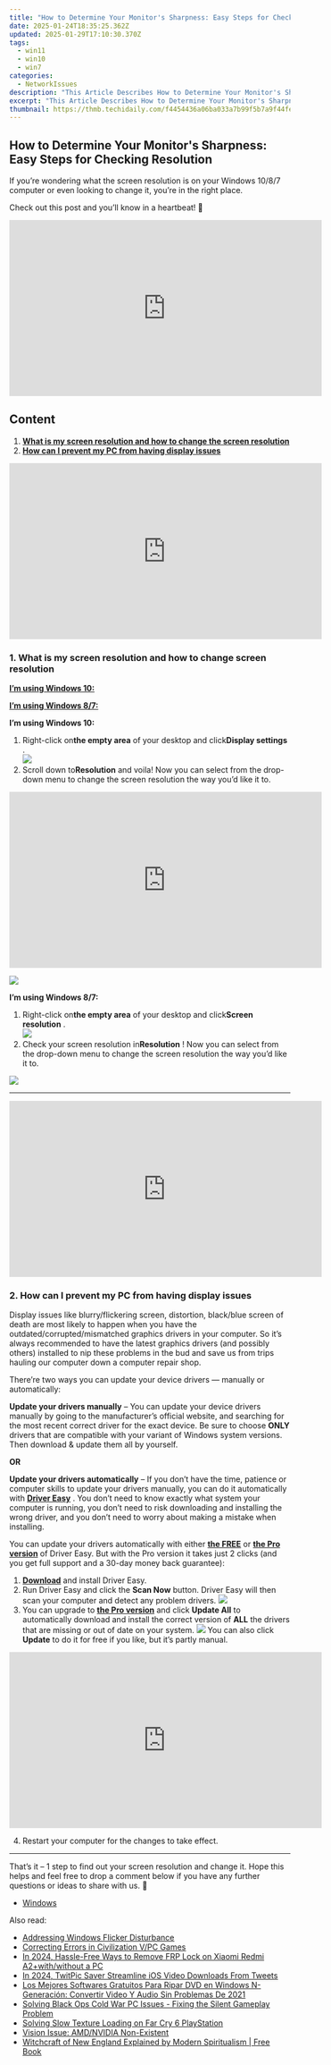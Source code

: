 ```yaml
---
title: "How to Determine Your Monitor's Sharpness: Easy Steps for Checking Resolution"
date: 2025-01-24T18:35:25.362Z
updated: 2025-01-29T17:10:30.370Z
tags:
  - win11
  - win10
  - win7
categories:
  - NetworkIssues
description: "This Article Describes How to Determine Your Monitor's Sharpness: Easy Steps for Checking Resolution"
excerpt: "This Article Describes How to Determine Your Monitor's Sharpness: Easy Steps for Checking Resolution"
thumbnail: https://thmb.techidaily.com/f4454436a06ba033a7b99f5b7a9f44fe470868599b2299ee24471567dbe046e5.jpg
---
```


## How to Determine Your Monitor's Sharpness: Easy Steps for Checking Resolution

If you’re wondering what the screen resolution is on your Windows 10/8/7 computer or even looking to change it, you’re in the right place.

Check out this post and you’ll know in a heartbeat! 🙂

<!-- affiliate ads begin -->
<iframe width="560" height="315" src="https://www.youtube.com/embed/XVsiIO7hWOc?si=UvWnqxaI_yHwEr74" title="YouTube video player" frameborder="0" allow="accelerometer; autoplay; clipboard-write; encrypted-media; gyroscope; picture-in-picture; web-share" referrerpolicy="strict-origin-when-cross-origin" allowfullscreen></iframe>
<!-- affiliate ads end -->

## Content

1. [**What is my screen resolution and how to change the screen resolution**](https://tools.techidaily.com/drivereasy/download/)
2. [**How can I prevent my PC from having display issues**](https://tools.techidaily.com/drivereasy/download/)

<!-- affiliate ads begin -->
<iframe width="560" height="315" src="https://www.youtube.com/embed/mMYEK2gtY5c?si=ytxNz_JHZkTrwb4b" title="YouTube video player" frameborder="0" allow="accelerometer; autoplay; clipboard-write; encrypted-media; gyroscope; picture-in-picture; web-share" referrerpolicy="strict-origin-when-cross-origin" allowfullscreen></iframe>
<!-- affiliate ads end -->

###  1\. What is my screen resolution and how to change screen resolution

[**I’m using Windows 10:**](https://tools.techidaily.com/drivereasy/download/) 

[**I’m using Windows 8/7:**](https://tools.techidaily.com/drivereasy/download/) 

   **I’m using Windows 10:** 

1. Right-click on**the empty area** of your desktop and click**Display settings** .  
![](https://images.drivereasy.com/wp-content/uploads/2018/08/img_5b87aa3650e32.jpg)
2. Scroll down to**Resolution** and voila! Now you can select from the drop-down menu to change the screen resolution the way you’d like it to.  

<!-- affiliate ads begin -->
<iframe width="560" height="315" src="https://www.youtube.com/embed/sn2STvYRVb8?si=Z-XhJJ1Mc-Em5Kqy" title="YouTube video player" frameborder="0" allow="accelerometer; autoplay; clipboard-write; encrypted-media; gyroscope; picture-in-picture; web-share" referrerpolicy="strict-origin-when-cross-origin" allowfullscreen></iframe>
<!-- affiliate ads end -->

![](https://images.drivereasy.com/wp-content/uploads/2018/08/img_5b87ac0c1fb10.jpg)

 **I’m using Windows 8/7:** 

1. Right-click on**the empty area** of your desktop and click**Screen resolution** .  
![](https://images.drivereasy.com/wp-content/uploads/2018/08/img_5b87ab630af7b.jpg)
2. Check your screen resolution in**Resolution** ! Now you can select from the drop-down menu to change the screen resolution the way you’d like it to.  

![](https://images.drivereasy.com/wp-content/uploads/2018/08/img_5b87ad6d7e8a9.jpg)

---

<!-- affiliate ads begin -->
<iframe width="560" height="315" src="https://www.youtube.com/embed/Hpne0zPsZwU?si=yN5QDsG_WLb_Y3u-" title="YouTube video player" frameborder="0" allow="accelerometer; autoplay; clipboard-write; encrypted-media; gyroscope; picture-in-picture; web-share" referrerpolicy="strict-origin-when-cross-origin" allowfullscreen></iframe>
<!-- affiliate ads end -->

###  2\. How can I prevent my PC from having display issues

 Display issues like blurry/flickering screen, distortion, black/blue screen of death are most likely to happen when you have the outdated/corrupted/mismatched graphics drivers in your computer. So it’s always recommended to have the latest graphics drivers (and possibly others) installed to nip these problems in the bud and save us from trips hauling our computer down a computer repair shop.

 There’re two ways you can update your device drivers — manually or automatically:

**Update your drivers manually** – You can update your device drivers manually by going to the manufacturer’s official website, and searching for the most recent correct driver for the exact device. Be sure to choose **ONLY**  drivers that are compatible with your variant of Windows system versions. Then download & update them all by yourself.

**OR**

**Update your drivers automatically** – If you don’t have the time, patience or computer skills to update your drivers manually, you can do it automatically with **[Driver Easy](https://tools.techidaily.com/drivereasy/download/)**  .  You don’t need to know exactly what system your computer is running, you don’t need to risk downloading and installing the wrong driver, and you don’t need to worry about making a mistake when installing. 

 You can update your drivers automatically with either **[the FREE](https://tools.techidaily.com/drivereasy/download/)**  or **[the Pro version](https://tools.techidaily.com/drivereasy/download/)**  of Driver Easy. But with the Pro version it takes just 2 clicks (and you get full support and a 30-day money back guarantee):

1. **[Download](https://tools.techidaily.com/drivereasy/download/)**  and install Driver Easy.
2. Run Driver Easy and click the **Scan Now** button. Driver Easy will then scan your computer and detect any problem drivers. ![](https://images.drivereasy.com/wp-content/uploads/2018/07/img_5b46ffcde1143.jpg)
3. You can upgrade to [**the Pro version**](https://tools.techidaily.com/drivereasy/download/)  and click **Update All** to automatically download and install the correct version of **ALL**  the drivers that are missing or out of date on your system. ![](https://images.drivereasy.com/wp-content/uploads/2018/07/img_5b594e371b13c.jpg) You can also click **Update** to do it for free if you like, but it’s partly manual.

<!-- affiliate ads begin -->
<iframe width="560" height="315" src="https://www.youtube.com/embed/wNhKhWc0wLc?si=1XLYV0sXV52Xc0lu" title="YouTube video player" frameborder="0" allow="accelerometer; autoplay; clipboard-write; encrypted-media; gyroscope; picture-in-picture; web-share" referrerpolicy="strict-origin-when-cross-origin" allowfullscreen></iframe>
<!-- affiliate ads end -->

4. Restart your computer for the changes to take effect.

---

 That’s it – 1 step to find out your screen resolution and change it. Hope this helps and feel free to drop a comment below if you have any further questions or ideas to share with us. 🙂

* [Windows](https://tools.techidaily.com/drivereasy/download/)

<ins class="adsbygoogle"
     style="display:block"
     data-ad-format="autorelaxed"
     data-ad-client="ca-pub-7571918770474297"
     data-ad-slot="1223367746"></ins>

<ins class="adsbygoogle"
     style="display:block"
     data-ad-client="ca-pub-7571918770474297"
     data-ad-slot="8358498916"
     data-ad-format="auto"
     data-full-width-responsive="true"></ins>

<span class="atpl-alsoreadstyle">Also read:</span>
<div><ul>
<li><a href="https://network-issues.techidaily.com/addressing-windows-flicker-disturbance/"><u>Addressing Windows Flicker Disturbance</u></a></li>
<li><a href="https://network-issues.techidaily.com/correcting-errors-in-civilization-vpc-games/"><u>Correcting Errors in Civilization V/PC Games</u></a></li>
<li><a href="https://bypass-frp.techidaily.com/in-2024-hassle-free-ways-to-remove-frp-lock-on-xiaomi-redmi-a2pluswithwithout-a-pc-by-drfone-android/"><u>In 2024, Hassle-Free Ways to Remove FRP Lock on Xiaomi Redmi A2+with/without a PC</u></a></li>
<li><a href="https://twitter-clips.techidaily.com/in-2024-twitpic-saver-streamline-ios-video-downloads-from-tweets/"><u>In 2024, TwitPic Saver Streamline iOS Video Downloads From Tweets</u></a></li>
<li><a href="https://discover-blog.techidaily.com/los-mejores-softwares-gratuitos-para-ripar-dvd-en-windows-n-generacion-convertir-video-y-audio-sin-problemas-de-2021/"><u>Los Mejores Softwares Gratuitos Para Ripar DVD en Windows N-Generación: Convertir Video Y Audio Sin Problemas De 2021</u></a></li>
<li><a href="https://sound-issues.techidaily.com/solving-black-ops-cold-war-pc-issues-fixing-the-silent-gameplay-problem/"><u>Solving Black Ops Cold War PC Issues - Fixing the Silent Gameplay Problem</u></a></li>
<li><a href="https://network-issues.techidaily.com/solving-slow-texture-loading-on-far-cry-6-playstation/"><u>Solving Slow Texture Loading on Far Cry 6 PlayStation</u></a></li>
<li><a href="https://network-issues.techidaily.com/vision-issue-amdnvidia-non-existent/"><u>Vision Issue: AMD/NVIDIA Non-Existent</u></a></li>
<li><a href="https://novels-ebooks.techidaily.com/211066221-9789358059939-witchcraft-of-new-england-explained-by-modern-spiritualism/"><u>Witchcraft of New England Explained by Modern Spiritualism | Free Book</u></a></li>
</ul></div>

